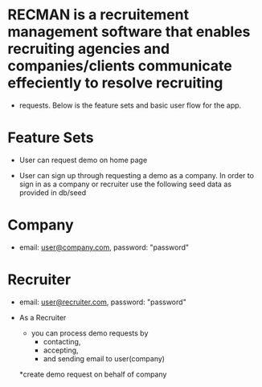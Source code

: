 # RECMAN is a recruitement management software that enables recruiting agencies and companies/clients communicate effeciently to resolve recruiting 
* requests. Below is the feature sets and basic user flow for the app.

# Feature Sets

* User can request demo on home page

* User can sign up through requesting a demo as a company. In order to sign in as a company or recruiter use the following seed data as provided in db/seed

# Company
  * email: user@company.com, password: "password"

# Recruiter
  * email: user@recruiter.com, password: "password"

* As a Recruiter
  * you can process demo requests by
    * contacting, 
    * accepting,
    * and sending email to user(company)
    
  *create demo request on behalf of company  



